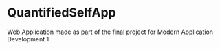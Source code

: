 # QuantifiedSelfApp
Web Application made as part of the final project for Modern Application Development 1
